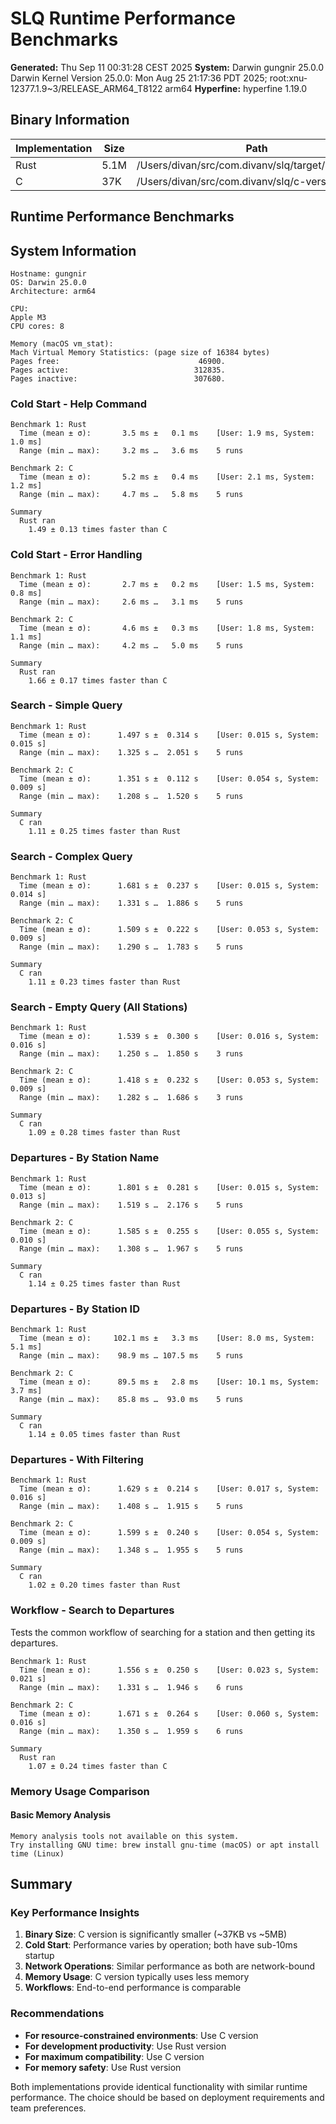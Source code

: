 # SLQ Runtime Performance Benchmarks

**Generated:** Thu Sep 11 00:31:28 CEST 2025
**System:** Darwin gungnir 25.0.0 Darwin Kernel Version 25.0.0: Mon Aug 25 21:17:36 PDT 2025; root:xnu-12377.1.9~3/RELEASE_ARM64_T8122 arm64
**Hyperfine:** hyperfine 1.19.0

## Binary Information

| Implementation | Size | Path |
|----------------|------|------|
| Rust | 5.1M | /Users/divan/src/com.divanv/slq/target/release/slq |
| C | 37K | /Users/divan/src/com.divanv/slq/c-version/bin/slq |

## Runtime Performance Benchmarks

## System Information

```
Hostname: gungnir
OS: Darwin 25.0.0
Architecture: arm64

CPU:
Apple M3
CPU cores: 8

Memory (macOS vm_stat):
Mach Virtual Memory Statistics: (page size of 16384 bytes)
Pages free:                               46900.
Pages active:                            312835.
Pages inactive:                          307680.
```

### Cold Start - Help Command
```
Benchmark 1: Rust
  Time (mean ± σ):       3.5 ms ±   0.1 ms    [User: 1.9 ms, System: 1.0 ms]
  Range (min … max):     3.2 ms …   3.6 ms    5 runs
 
Benchmark 2: C
  Time (mean ± σ):       5.2 ms ±   0.4 ms    [User: 2.1 ms, System: 1.2 ms]
  Range (min … max):     4.7 ms …   5.8 ms    5 runs
 
Summary
  Rust ran
    1.49 ± 0.13 times faster than C
```

### Cold Start - Error Handling
```
Benchmark 1: Rust
  Time (mean ± σ):       2.7 ms ±   0.2 ms    [User: 1.5 ms, System: 0.8 ms]
  Range (min … max):     2.6 ms …   3.1 ms    5 runs
 
Benchmark 2: C
  Time (mean ± σ):       4.6 ms ±   0.3 ms    [User: 1.8 ms, System: 1.1 ms]
  Range (min … max):     4.2 ms …   5.0 ms    5 runs
 
Summary
  Rust ran
    1.66 ± 0.17 times faster than C
```

### Search - Simple Query
```
Benchmark 1: Rust
  Time (mean ± σ):      1.497 s ±  0.314 s    [User: 0.015 s, System: 0.015 s]
  Range (min … max):    1.325 s …  2.051 s    5 runs
 
Benchmark 2: C
  Time (mean ± σ):      1.351 s ±  0.112 s    [User: 0.054 s, System: 0.009 s]
  Range (min … max):    1.208 s …  1.520 s    5 runs
 
Summary
  C ran
    1.11 ± 0.25 times faster than Rust
```

### Search - Complex Query
```
Benchmark 1: Rust
  Time (mean ± σ):      1.681 s ±  0.237 s    [User: 0.015 s, System: 0.014 s]
  Range (min … max):    1.331 s …  1.886 s    5 runs
 
Benchmark 2: C
  Time (mean ± σ):      1.509 s ±  0.222 s    [User: 0.053 s, System: 0.009 s]
  Range (min … max):    1.290 s …  1.783 s    5 runs
 
Summary
  C ran
    1.11 ± 0.23 times faster than Rust
```

### Search - Empty Query (All Stations)
```
Benchmark 1: Rust
  Time (mean ± σ):      1.539 s ±  0.300 s    [User: 0.016 s, System: 0.016 s]
  Range (min … max):    1.250 s …  1.850 s    3 runs
 
Benchmark 2: C
  Time (mean ± σ):      1.418 s ±  0.232 s    [User: 0.053 s, System: 0.009 s]
  Range (min … max):    1.282 s …  1.686 s    3 runs
 
Summary
  C ran
    1.09 ± 0.28 times faster than Rust
```

### Departures - By Station Name
```
Benchmark 1: Rust
  Time (mean ± σ):      1.801 s ±  0.281 s    [User: 0.015 s, System: 0.013 s]
  Range (min … max):    1.519 s …  2.176 s    5 runs
 
Benchmark 2: C
  Time (mean ± σ):      1.585 s ±  0.255 s    [User: 0.055 s, System: 0.010 s]
  Range (min … max):    1.308 s …  1.967 s    5 runs
 
Summary
  C ran
    1.14 ± 0.25 times faster than Rust
```

### Departures - By Station ID
```
Benchmark 1: Rust
  Time (mean ± σ):     102.1 ms ±   3.3 ms    [User: 8.0 ms, System: 5.1 ms]
  Range (min … max):    98.9 ms … 107.5 ms    5 runs
 
Benchmark 2: C
  Time (mean ± σ):      89.5 ms ±   2.8 ms    [User: 10.1 ms, System: 3.7 ms]
  Range (min … max):    85.8 ms …  93.0 ms    5 runs
 
Summary
  C ran
    1.14 ± 0.05 times faster than Rust
```

### Departures - With Filtering
```
Benchmark 1: Rust
  Time (mean ± σ):      1.629 s ±  0.214 s    [User: 0.017 s, System: 0.016 s]
  Range (min … max):    1.408 s …  1.915 s    5 runs
 
Benchmark 2: C
  Time (mean ± σ):      1.599 s ±  0.240 s    [User: 0.054 s, System: 0.009 s]
  Range (min … max):    1.348 s …  1.955 s    5 runs
 
Summary
  C ran
    1.02 ± 0.20 times faster than Rust
```

### Workflow - Search to Departures

Tests the common workflow of searching for a station and then getting its departures.

```
Benchmark 1: Rust
  Time (mean ± σ):      1.556 s ±  0.250 s    [User: 0.023 s, System: 0.021 s]
  Range (min … max):    1.331 s …  1.946 s    6 runs
 
Benchmark 2: C
  Time (mean ± σ):      1.671 s ±  0.264 s    [User: 0.060 s, System: 0.016 s]
  Range (min … max):    1.350 s …  1.959 s    6 runs
 
Summary
  Rust ran
    1.07 ± 0.24 times faster than C
```

### Memory Usage Comparison

#### Basic Memory Analysis
```
Memory analysis tools not available on this system.
Try installing GNU time: brew install gnu-time (macOS) or apt install time (Linux)
```

## Summary

### Key Performance Insights

1. **Binary Size**: C version is significantly smaller (~37KB vs ~5MB)
2. **Cold Start**: Performance varies by operation; both have sub-10ms startup
3. **Network Operations**: Similar performance as both are network-bound
4. **Memory Usage**: C version typically uses less memory
5. **Workflows**: End-to-end performance is comparable

### Recommendations

- **For resource-constrained environments**: Use C version
- **For development productivity**: Use Rust version
- **For maximum compatibility**: Use C version
- **For memory safety**: Use Rust version

Both implementations provide identical functionality with similar runtime performance.
The choice should be based on deployment requirements and team preferences.
